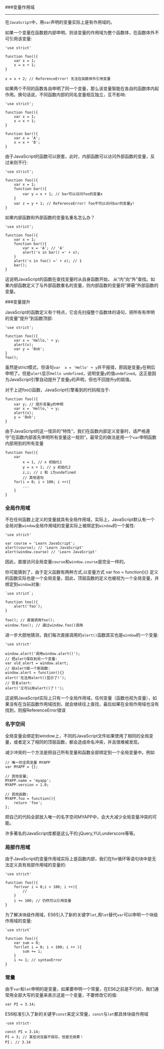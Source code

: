 ###变量作用域
***
在`JavaScript`中，用`var`声明的变量实际上是有作用域的。

如果一个变量在函数题内部申明，则该变量的作用域为整个函数体，在函数体外不可引用该变量:

	'use strict'

    function foo(){
    	var x = 1;
        x = x + 1;
    }

    x = x + 2; // ReferenceError! 无法在函数体外引用变量

如果两个不同的函数各自申明了同一个变量，那么该变量智能在各自的函数体内起作用。换句话说，不同函数内部的同名变量相互独立，互不影响:

	'use strict';

	function foo(){
    	var x = 1;
		x = x + 1;
	}

	function bar(){
    	var x = 'A';
        x = x + 'B';
    }

由于JavaScript的函数可以嵌套，此时，内部函数可以访问外部函数的变量，反过来则不行:

	'use strict';

	function foo(){
    	var x = 1;
        function bar(){
        	var y = x + 1; // bar可以访问foo的变量x
        }
        var z = y + 1; // ReferenceError! foo不可以访问bar的变量y!
    }

如果内部函数和外部函数的变量名重名怎么办？

	'use strict';

	function foo(){
    	var x = 1;
        function bar(){
        	var x = 'A'; // 'A'
            alert('x in bar() =' + x);
        }
        alert('x in foo() =' + x); // 1
        bar();
    }

这说明JavaScript的函数在查找变量时从自身函数开始，
从“内”向“外”查找。如果内部函数定义了与外部函数重名的变量，则内部函数的变量将”屏蔽“外部函数的变量。

###变量提升

JavaScript的函数定义有个特点，它会先扫描整个函数体的语句，把所有有申明的变量”提升“到函数顶部:

	'use strict';

	function foo(){
    	var x = 'Hello,' + y;
        alert(x);
        var y = 'Bob';
    }
    foo();

虽然是strict模式，但语句`var  x = 'Hello' + y`并不报错，原因是变量`y`在稍后申明了。但是`alert`显示`Hello undefined`，说明变量`y`的值`undefined`。这正是因为JavaScript引擎自动提升了变量`y`的声明，但也不回提升y的赋值。

对于上述foo()函数，JavaScript引擎看到的代码相当于:

	function foo(){
    	var y; // 提升变量y的申明
        var x = 'Hello,' + y;
        alert(x);
        y = 'Bob';
    }

由于JavaScript的这一怪异的”特性“，我们在函数内部定义变量时，请严格遵守”在函数内部首先申明所有变量这一规则“。最常见的做法是用一个`var`申明函数内部用到的所有变量

	function foo(){
    	var
        	x = 1, // x 初始化1
            y = x + 1; // y 初始化2
            z,i; // z 和 i为undefined
    		// 其他语句
    	for(i = 0; i < 100; i ++){
        	...
        }
    }

### 全局作用域

不在任何函数上定义的变量就具有全局作用域，实际上，JavaScript默认有一个全局对象`window`全局作用域的变量实际上被绑定到`window`的一个属性:

	'use strict'

    var course = 'Learn JavaScript';
    alert(course); // 'Learn JavaScript'
    alert(window.course) // 'Learn JavaScript'

因此，直接访问全局变量`course`和`window.course`是完全一样的。

你可能猜到了，由于定义函数有两种方式,以变量方式 var foo = function(){} 定义的函数实际也是一个全局变量，因此，顶层函数的定义也被视为一个全局变量，并绑定到`window`对象:

	`use strict`;

	function too(){
    	alert('foo');
    }

	foo(); // 直接调用foo();
	window.foo(); // 通过window.foo()调用

进一步大胆地猜测，我们每次直接调用的`alert()`函数其实也是`window`的一个变量:

	'use strict'

	window.alert('调用window.alert()');
    // 把alert保存到另一个变量:
    var old_alert = window.alert;
    // 给alert赋一个新函数:
    window.alert = function(){}
    alert('无法用alert()显示了!');
    // 恢复alert:
    alert('又可以用alert()了！');

这说明JavaScript实际上只有一个全局作用域，任何变量（函数也视为变量），如果没有在当前函数作用域找到，就会继续往上查找，最后如果在全局作用域也没有找到，则报ReferenceError错误

### 名字空间

全局变量会绑定到window上，不同的JavaScript文件如果使用了相同的全局变量，或者定义了相同的顶层函数，都会造成命名冲突，并且很难被发现。

减少冲突的一个方法是把自己所有变量和函数全部绑定到一个全局变量中。例如

	// 唯一的全局变量 MYAPP
    var MYAPP = {};

	// 其他变量;
    MYAPP.name = 'myapp';
    MYAPP.version = 1.0;

	// 其他函数:
    MYAPP.foo = function(){
    	return 'foo';
    };

把自己的代码全部放入唯一的名字空间MYAPP中，会大大减少全局变量冲突的可能。

许多著名的JavaScript库都是这么干的:jQuery,YUI,underscore等等。

### 局部作用域

由于JavaScript的变量作用域实际上是函数内部，我们在for循环等语句块中是无法定义具有局部作用域的变量的:

	'use strict'

	function foo(){
    	for(var i = 0;i < 100; i ++){
        	//
        }
    	i += 100; // 仍然可以引用变量
    }

为了解决块级作用域，ES6引入了新的关键字`let`,用`let`替代`var`可以申明一个块级作用域的变量:

	`use strict`

	function foo(){
    	var sum = 0;
        for(let i = 0; i < 100; i ++ ){
        	sum += i;
        }
        i += 1; // syntaxError
    }

### 常量

由于`var`和`let`申明的是变量，如果要申明一个常量，在ES6之前是不行的，我们通常用全部大写的变量来表示这是一个变量，不要修改它的值:

	var PI = 3.14;

ES6标准引入了新的关键字`const`来定义常量，`const`与`let`都具体块级作用域

	·use strict·

	const PI = 3.14;
    PI = 3; // 某些浏览器不保存，但是无效果！
    PI； // 3.14

































































